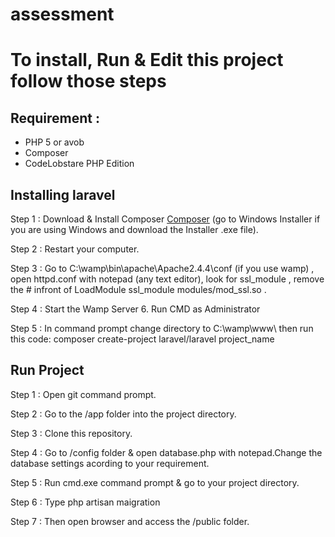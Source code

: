 assessment
==========

<h1>To install, Run & Edit this project follow those steps</h1>
<p>
<h2>Requirement :</h2>
    <ul>
    <li>PHP 5 or avob</li>
    <li>Composer</li>
    <li>CodeLobstare PHP Edition</li>
  </ul>
</p>

<h2>Installing laravel</h2>

Step 1 : Download & Install Composer <a href='https://getcomposer.org/download/'>Composer</a> (go to Windows Installer if you are using Windows and download the Installer .exe file). 
    
Step 2 : Restart your computer.

Step 3 :  Go to C:\wamp\bin\apache\Apache2.4.4\conf (if you use wamp) , open httpd.conf with notepad (any text editor), look for ssl_module , remove the # infront of LoadModule ssl_module modules/mod_ssl.so .

Step 4 : Start the Wamp Server 6. Run CMD as Administrator 

Step 5 : In command prompt change directory to C:\wamp\www\ then 
run this code: composer create-project laravel/laravel project_name
  
<h2>Run Project</h2>

Step 1 : Open git command prompt.

Step 2 : Go to the /app folder into the project directory.

Step 3 : Clone this repository.

Step 4 : Go to /config folder & open database.php with notepad.Change the database settings acording to your requirement.

Step 5 : Run cmd.exe command prompt & go to your project directory.

Step 6 : Type php artisan maigration

Step 7 : Then open browser and access the /public folder.

